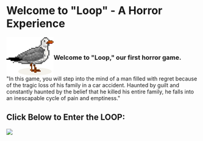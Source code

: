 # Welcome to "Loop" - A Horror Experience
<div style="display: flex; align-items: center;">
  <img align="left" src="https://github.com/ngbao245/ngbao245/blob/main/images/pigeon3.png" width="auto" height="100">
  <h3 align="left">Welcome to "Loop," our first horror game.</h3>
</div>
"In this game, you will step into the mind of a man filled with regret because of the tragic loss of his family in a car accident. Haunted by guilt and constantly haunted by the belief that he killed his entire family, he falls into an inescapable cycle of pain and emptiness."

## Click Below to Enter the LOOP:
[<img src="https://github.com/ngbao245/HorrorGame_Loop/assets/68727365/f142d343-4631-4b09-b5c9-4a58d786fac7">](https://play.unity.com/en/games/6658528b-8bf4-484c-a34f-47165a9eb26d/loop)
